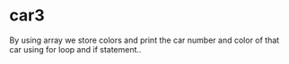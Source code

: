 # car3
By using array we store colors and print the car number and color of that car using for loop and if statement..
